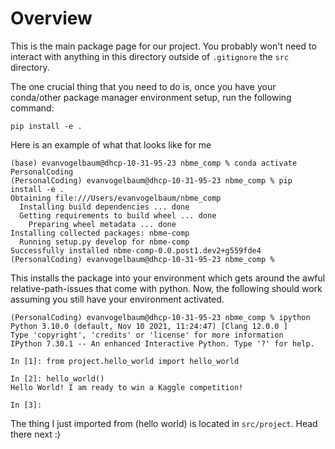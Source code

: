 # Overview
This is the main package page for our project.
You probably won't need to interact with anything in this directory outside of `.gitignore` the `src` directory. 

The one crucial thing that you need to do is, once you have your conda/other package manager environment setup, run the following command:
```
pip install -e .
```
Here is an example of what that looks like for me
```
(base) evanvogelbaum@dhcp-10-31-95-23 nbme_comp % conda activate PersonalCoding
(PersonalCoding) evanvogelbaum@dhcp-10-31-95-23 nbme_comp % pip install -e .
Obtaining file:///Users/evanvogelbaum/nbme_comp
  Installing build dependencies ... done
  Getting requirements to build wheel ... done
    Preparing wheel metadata ... done
Installing collected packages: nbme-comp
  Running setup.py develop for nbme-comp
Successfully installed nbme-comp-0.0.post1.dev2+g559fde4
(PersonalCoding) evanvogelbaum@dhcp-10-31-95-23 nbme_comp % 
```

This installs the package into your environment which gets around the awful relative-path-issues that come with python. Now, the following should work assuming you still have your environment activated.
```
(PersonalCoding) evanvogelbaum@dhcp-10-31-95-23 nbme_comp % ipython
Python 3.10.0 (default, Nov 10 2021, 11:24:47) [Clang 12.0.0 ]
Type 'copyright', 'credits' or 'license' for more information
IPython 7.30.1 -- An enhanced Interactive Python. Type '?' for help.

In [1]: from project.hello_world import hello_world

In [2]: hello_world()
Hello World! I am ready to win a Kaggle competition!

In [3]: 
```

The thing I just imported from (hello world) is located in `src/project`. Head there next :) 